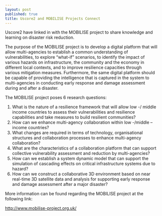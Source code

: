 ```yaml
---
layout: post
published: true
title: Uscore2 and MOBILISE Projects Connect
---
```

Uscore2 have linked in with the MOBILISE project to share knowledge and learning on disaster risk reduction.

The purpose of the MOBILISE project is to develop a digital platform that will allow multi-agencies to establish a common understanding of vulnerabilities, to explore “what-if” scenarios, to identify the impact of various hazards on infrastructure, the community and the economy in different local contexts, and to improve resilience capacities through various mitigation measures. Furthermore, the same digital platform should be capable of providing the intelligence that is captured in the system to multi-agencies in conducting early response and damage assessment during and after a disaster.

The MOBILISE project poses 6 research questions:

1.	What is the nature of a resilience framework that will allow low -/ middle income countries to assess their vulnerabilities and resilience capabilities and take measures to build resilient communities?
2.	How can we enhance multi-agency collaboration within low -/middle –income countries?
3.	What changes are required in terms of technology, organisational structures and collaboration processes to enhance multi-agency collaboration?
4.	What are the characteristics of a collaboration platform that can support collective vulnerability assessment and reduction by multi-agencies?
5.	How can we establish a system dynamic model that can support the simulation of cascading effects on critical infrastructure systems due to hazard?
6.	How can we construct a collaborative 3D environment based on near real-time 3D satellite data and analysis for supporting early response and damage assessment after a major disaster?

More information can be found regarding the MOBILISE project at the following link:

http://www.mobilise-project.org.uk/
